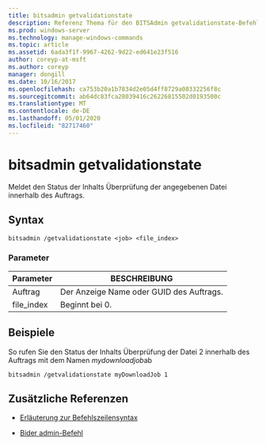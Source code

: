 ```yaml
---
title: bitsadmin getvalidationstate
description: Referenz Thema für den BITSAdmin getvalidationstate-Befehl, der den Status der Inhalts Überprüfung der angegebenen Datei innerhalb des Auftrags meldet.
ms.prod: windows-server
ms.technology: manage-windows-commands
ms.topic: article
ms.assetid: 6ada3f1f-9967-4262-9d22-ed641e23f516
author: coreyp-at-msft
ms.author: coreyp
manager: dongill
ms.date: 10/16/2017
ms.openlocfilehash: ca753b20a1b7834d2e05d4ff8729a08332256f8c
ms.sourcegitcommit: ab64dc83fca28039416c26226815502d0193500c
ms.translationtype: MT
ms.contentlocale: de-DE
ms.lasthandoff: 05/01/2020
ms.locfileid: "82717460"
---
```

# <a name="bitsadmin-getvalidationstate"></a>bitsadmin getvalidationstate

Meldet den Status der Inhalts Überprüfung der angegebenen Datei innerhalb des Auftrags.

## <a name="syntax"></a>Syntax

```
bitsadmin /getvalidationstate <job> <file_index>
```

### <a name="parameters"></a>Parameter

| Parameter | BESCHREIBUNG |
| -------------- | -------------- |
| Auftrag | Der Anzeige Name oder GUID des Auftrags. |
| file_index | Beginnt bei 0. |

## <a name="examples"></a>Beispiele

So rufen Sie den Status der Inhalts Überprüfung der Datei 2 innerhalb des Auftrags mit dem Namen *mydownloadjob*ab

```
bitsadmin /getvalidationstate myDownloadJob 1
```

## <a name="additional-references"></a>Zusätzliche Referenzen

- [Erläuterung zur Befehlszeilensyntax](command-line-syntax-key.md)

- [Bider admin-Befehl](bitsadmin.md)
